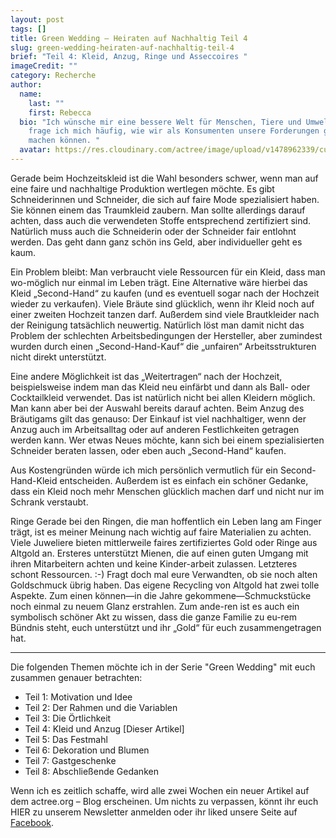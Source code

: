 ```yaml
---
layout: post
tags: []
title: Green Wedding — Heiraten auf Nachhaltig Teil 4
slug: green-wedding-heiraten-auf-nachhaltig-teil-4
brief: "Teil 4: Kleid, Anzug, Ringe und Asseccoires "
imageCredit: ""
category: Recherche
author:
  name:
    last: ""
    first: Rebecca
  bio: "Ich wünsche mir eine bessere Welt für Menschen, Tiere und Umwelt. Dabei
    frage ich mich häufig, wie wir als Konsumenten unsere Forderungen geltend
    machen können. "
  avatar: https://res.cloudinary.com/actree/image/upload/v1478962339/cuefed3lritxb0nmepg9.jpg
---
```


Gerade beim Hochzeitskleid ist die Wahl besonders schwer, wenn man auf eine faire und nachhaltige Produktion wertlegen möchte. 
Es gibt Schneiderinnen und Schneider, die sich auf faire Mode spezialisiert haben. Sie können einem das Traumkleid zaubern. Man sollte allerdings darauf achten, dass auch die verwendeten Stoffe entsprechend zertifiziert sind.
Natürlich muss auch die Schneiderin oder der Schneider fair entlohnt werden. Das geht dann ganz schön ins Geld, aber individueller geht es kaum.

Ein Problem bleibt: Man verbraucht viele Ressourcen für ein Kleid, dass man wo-möglich nur einmal im Leben trägt. Eine Alternative wäre hierbei das Kleid „Second-Hand“ zu kaufen (und es eventuell sogar nach der Hochzeit wieder zu verkaufen).
Viele Bräute sind glücklich, wenn ihr Kleid noch auf einer zweiten Hochzeit tanzen darf. Außerdem sind viele Brautkleider nach der Reinigung tatsächlich neuwertig. Natürlich löst man damit nicht das Problem der schlechten Arbeitsbedingungen der Hersteller, aber zumindest wurden durch einen „Second-Hand-Kauf“ die „unfairen“ Arbeitsstrukturen nicht direkt unterstützt. 

Eine andere Möglichkeit ist das „Weitertragen“ nach der Hochzeit, beispielsweise indem man das Kleid neu einfärbt und dann als Ball- oder Cocktailkleid verwendet. Das ist natürlich nicht bei allen Kleidern möglich. Man kann aber bei der Auswahl bereits darauf achten. Beim Anzug des Bräutigams gilt das genauso: Der Einkauf ist viel nachhaltiger, wenn der Anzug auch im Arbeitsalltag oder auf anderen Festlichkeiten getragen werden kann. Wer etwas Neues möchte, kann sich bei einem spezialisierten Schneider beraten lassen, oder eben auch „Second-Hand“ kaufen. 

Aus Kostengründen würde ich mich persönlich vermutlich für ein Second-Hand-Kleid entscheiden. Außerdem ist es einfach ein schöner Gedanke, dass ein Kleid noch mehr Menschen glücklich machen darf und nicht nur im Schrank verstaubt.




Ringe
Gerade bei den Ringen, die man hoffentlich ein Leben lang am Finger trägt, ist es meiner Meinung nach wichtig auf faire Materialien zu achten. Viele Juweliere bieten mittlerweile faires zertifiziertes Gold oder Ringe aus Altgold an. Ersteres unterstützt Mienen, die auf einen guten Umgang mit ihren Mitarbeitern achten und keine Kinder-arbeit zulassen. Letzteres schont Ressourcen. :-)
Fragt doch mal eure Verwandten, ob sie noch alten Goldschmuck übrig haben. Das eigene Recycling von Altgold hat zwei tolle Aspekte. Zum einen können—in die Jahre gekommene—Schmuckstücke noch einmal zu neuem Glanz erstrahlen. Zum ande-ren ist es auch ein symbolisch schöner Akt zu wissen, dass die ganze Familie zu eu-rem Bündnis steht, euch unterstützt und ihr „Gold“ für euch zusammengetragen hat.



***

Die folgenden Themen möchte ich in der Serie "Green Wedding" mit euch zusammen genauer betrachten:

- Teil 1: Motivation und Idee
- Teil 2: Der Rahmen und die Variablen
- Teil 3: Die Örtlichkeit
- Teil 4: Kleid und Anzug [Dieser Artikel]
- Teil 5: Das Festmahl
- Teil 6: Dekoration und Blumen
- Teil 7: Gastgeschenke
- Teil 8: Abschließende Gedanken

Wenn ich es zeitlich schaffe, wird alle zwei Wochen ein neuer Artikel auf dem actree.org – Blog erscheinen. Um nichts zu verpassen, könnt ihr euch HIER zu unserem Newsletter anmelden oder ihr liked unsere Seite auf [Facebook](http://www.facebook.com/growactree).